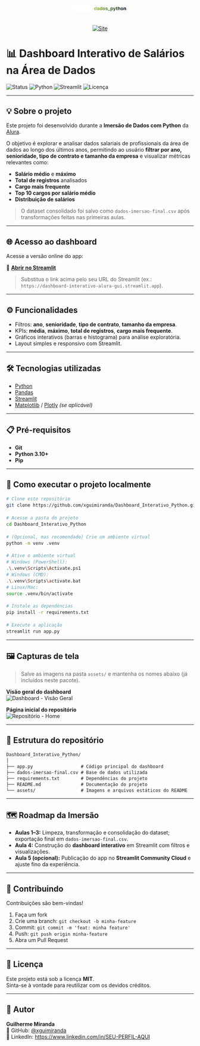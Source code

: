 <div align="center">
  <a href="https://dashboard-interativo-alura-gui.streamlit.app">
    <img src="assets/imersaoAlura.png" alt="Imersão alura" width="150px"/>
  </a>
</div>
<br>
<p align="center">
  <a href="https://dashboard-interativo-alura-gui.streamlit.app/" target="_blank" rel="noopener noreferrer">
    <img src="https://img.shields.io/badge/website-%23007ACC?style=flat-square&logo=google-chrome&logoColor=white" alt="Site" />
  </a>
</p>



# 📊 Dashboard Interativo de Salários na Área de Dados

![Status](https://img.shields.io/badge/status-%20completo-green)
![Python](https://img.shields.io/badge/python-3.10%2B-blue?logo=python)
![Streamlit](https://img.shields.io/badge/streamlit-app-red?logo=streamlit)
![Licença](https://img.shields.io/badge/licença-MIT-green)

---

## 💡 Sobre o projeto
Este projeto foi desenvolvido durante a **Imersão de Dados com Python** da [Alura](https://www.alura.com.br/).

O objetivo é explorar e analisar dados salariais de profissionais da área de dados ao longo dos últimos anos, permitindo ao usuário **filtrar por ano, senioridade, tipo de contrato e tamanho da empresa** e visualizar métricas relevantes como:

- **Salário médio** e **máximo**
- **Total de registros** analisados
- **Cargo mais frequente**
- **Top 10 cargos por salário médio**
- **Distribuição de salários**

> O dataset consolidado foi salvo como `dados-imersao-final.csv` após transformações feitas nas primeiras aulas.

---

## 🌐 Acesso ao dashboard
Acesse a versão online do app:

🔗 **[Abrir no Streamlit](https://SEU-LINK-DO-STREAMLIT-AQUI)**

> Substitua o link acima pelo seu URL do Streamlit (ex.: `https://dashboard-interativo-alura-gui.streamlit.app`).

---

## ⚙️ Funcionalidades
- Filtros: **ano**, **senioridade**, **tipo de contrato**, **tamanho da empresa**.
- KPIs: **média**, **máximo**, **total de registros**, **cargo mais frequente**.
- Gráficos interativos (barras e histograma) para análise exploratória.
- Layout simples e responsivo com Streamlit.

---

## 🛠 Tecnologias utilizadas
- [Python](https://www.python.org/)
- [Pandas](https://pandas.pydata.org/)
- [Streamlit](https://streamlit.io/)
- [Matplotlib](https://matplotlib.org/) / [Plotly](https://plotly.com/python/) *(se aplicável)*

---

## 📋 Pré-requisitos
- **Git**
- **Python 3.10+**
- **Pip**

---

## 🚀 Como executar o projeto localmente
```bash
# Clone este repositório
git clone https://github.com/xguimiranda/Dashboard_Interativo_Python.git

# Acesse a pasta do projeto
cd Dashboard_Interativo_Python

# (Opcional, mas recomendado) Crie um ambiente virtual
python -m venv .venv

# Ative o ambiente virtual
# Windows (PowerShell):
.\.venv\Scripts\Activate.ps1
# Windows (CMD):
.\.venv\Scripts\activate.bat
# Linux/Mac:
source .venv/bin/activate

# Instale as dependências
pip install -r requirements.txt

# Execute a aplicação
streamlit run app.py
```

---

## 🖼 Capturas de tela

> Salve as imagens na pasta `assets/` e mantenha os nomes abaixo (já incluídos neste pacote).

**Visão geral do dashboard**  
![Dashboard - Visão Geral](assets/dashboard-visao-geral.jpg)

**Página inicial do repositório**  
![Repositório - Home](assets/repo-home.jpg)

---

## 📂 Estrutura do repositório
```
Dashboard_Interativo_Python/
│
├── app.py                  # Código principal do dashboard
├── dados-imersao-final.csv # Base de dados utilizada
├── requirements.txt        # Dependências do projeto
├── README.md               # Documentação do projeto
└── assets/                 # Imagens e arquivos estáticos do README
```

---

## 🗺 Roadmap da Imersão
- **Aulas 1–3:** Limpeza, transformação e consolidação do dataset; exportação final em `dados-imersao-final.csv`.
- **Aula 4:** Construção do **dashboard interativo** em Streamlit com filtros e visualizações.
- **Aula 5 (opcional):** Publicação do app no **Streamlit Community Cloud** e ajuste fino da experiência.

---

## 🤝 Contribuindo
Contribuições são bem-vindas!  
1. Faça um fork
2. Crie uma branch: `git checkout -b minha-feature`
3. Commit: `git commit -m 'feat: minha feature'`
4. Push: `git push origin minha-feature`
5. Abra um Pull Request

---

## 📄 Licença
Este projeto está sob a licença **MIT**.  
Sinta-se à vontade para reutilizar com os devidos créditos.

---

## 👤 Autor
**Guilherme Miranda**  
🔗 GitHub: [@xguimiranda](https://github.com/xguimiranda)  
🔗 LinkedIn: https://www.linkedin.com/in/SEU-PERFIL-AQUI
